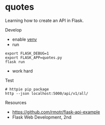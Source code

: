 # quotes

Learning how to create an API in Flask.

Develop

* enable [venv](https://github.com/jreisinger/blog/blob/master/posts/python-venv.md)
* run

```
export FLASK_DEBUG=1
export FLASK_APP=quotes.py
flask run
```

* work hard

Test

```
# httpie pip package
http --json localhost:5000/api/v1/all/
```


Resources

* https://github.com/rmotr/flask-api-example
* Flask Web Development, 2nd
